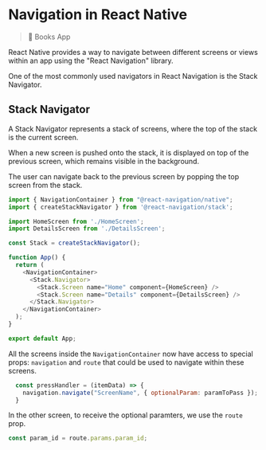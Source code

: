 # Navigation in React Native

> 📱 Books App

React Native provides a way to navigate between different screens or views within an app using the "React Navigation" library. 

One of the most commonly used navigators in React Navigation is the Stack Navigator.

## Stack Navigator

A Stack Navigator represents a stack of screens, where the top of the stack is the current screen. 

When a new screen is pushed onto the stack, it is displayed on top of the previous screen, which remains visible in the background. 

The user can navigate back to the previous screen by popping the top screen from the stack.

```js
import { NavigationContainer } from "@react-navigation/native";
import { createStackNavigator } from '@react-navigation/stack';

import HomeScreen from './HomeScreen';
import DetailsScreen from './DetailsScreen';

const Stack = createStackNavigator();

function App() {
  return (
    <NavigationContainer>
      <Stack.Navigator>
        <Stack.Screen name="Home" component={HomeScreen} />
        <Stack.Screen name="Details" component={DetailsScreen} />
      </Stack.Navigator>
    </NavigationContainer>
  );
}

export default App;
```

All the screens inside the `NavigationContainer` now have access to special props: `navigation` and `route` that could be used to navigate within these screens.

```js
  const pressHandler = (itemData) => {
    navigation.navigate("ScreenName", { optionalParam: paramToPass });
  }
```

In the other screen, to receive the optional paramters, we use the `route` prop.

```js
const param_id = route.params.param_id;
```